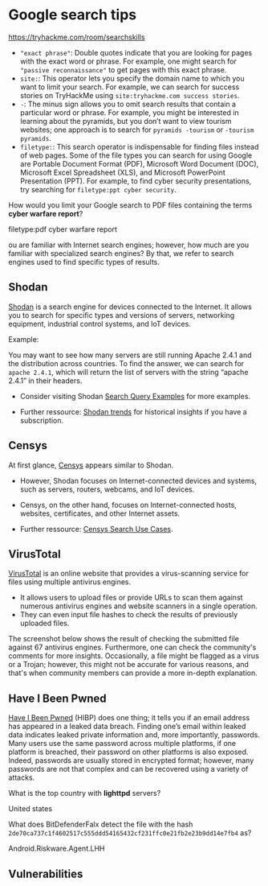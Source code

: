 # Google search tips

https://tryhackme.com/room/searchskills



- `"exact phrase"`: Double quotes indicate that you are looking for pages with the exact word or phrase. For example, one might search for `"passive reconnaissance"` to get pages with this exact phrase.
- `site:`: This operator lets you specify the domain name to which you want to limit your search. For example, we can search for success stories on TryHackMe using `site:tryhackme.com success stories`.
- `-`: The minus sign allows you to omit search results that contain a particular word or phrase. For example, you might be interested in learning about the pyramids, but you don’t want to view tourism websites; one approach is to search for `pyramids -tourism` or `-tourism pyramids`.
- `filetype:`: This search operator is indispensable for finding files instead of web pages. Some of the file types you can search for using Google are Portable Document Format (PDF), Microsoft Word Document (DOC), Microsoft Excel Spreadsheet (XLS), and Microsoft PowerPoint Presentation (PPT). For example, to find cyber security presentations, try searching for `filetype:ppt cyber security`.

How would you limit your Google search to PDF files containing the terms **cyber warfare report**?

filetype:pdf cyber warfare report

ou are familiar with Internet search engines; however, how much are you familiar with specialized search engines? By that, we refer to search engines used to find specific types of results.

## Shodan

[Shodan](https://www.shodan.io/) is a search engine for devices connected to the Internet. It allows you to search for specific types and versions of servers, networking equipment, industrial control systems, and IoT devices. 

Example:

You may want to see how many servers are still running Apache 2.4.1 and the distribution across countries. To find the answer, we can search for `apache 2.4.1`, which will return the list of servers with the string “apache 2.4.1” in their headers.

- Consider visiting Shodan [Search Query Examples](https://www.shodan.io/search/examples) for more examples. 

- Further ressource: [Shodan trends](https://trends.shodan.io/) for historical insights if you have a subscription.

## Censys

At first glance, [Censys](https://search.censys.io/) appears similar to Shodan. 

- However, Shodan focuses on Internet-connected devices and systems, such as servers, routers, webcams, and IoT devices. 

- Censys, on the other hand, focuses on Internet-connected hosts, websites, certificates, and other Internet assets. 
- Further ressource: [Censys Search Use Cases](https://support.censys.io/hc/en-us/articles/20720064229140-Censys-Search-Use-Cases).

## VirusTotal

[VirusTotal](https://www.virustotal.com/) is an online website that provides a virus-scanning service for files using multiple antivirus engines.

-  It allows users to upload files or provide URLs to scan them against numerous antivirus engines and website scanners in a single operation. 
- They can even input file hashes to check the results of previously uploaded files.

The screenshot below shows the result of checking the submitted file against 67 antivirus engines. Furthermore, one can check the community's comments for more insights. Occasionally, a file might be flagged as a virus or a Trojan; however, this might not be accurate for various reasons, and that's when community members can provide a more in-depth explanation.

## Have I Been Pwned

[Have I Been Pwned](https://haveibeenpwned.com/) (HIBP) does one thing; it tells you if an email address has appeared in a leaked data breach. Finding one’s email within leaked data indicates leaked private information and, more importantly, passwords. Many users use the same password across multiple platforms, if one platform is breached, their password on other platforms is also exposed. Indeed, passwords are usually stored in encrypted format; however, many passwords are not that complex and can be recovered using a variety of attacks.

What is the top country with **lighttpd** servers?

United states

What does BitDefenderFalx detect the file with the hash `2de70ca737c1f4602517c555ddd54165432cf231ffc0e21fb2e23b9dd14e7fb4` as?

Android.Riskware.Agent.LHH

## Vulnerabilities